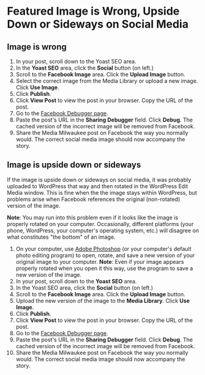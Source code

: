 # Featured Image is Wrong, Upside Down or Sideways on Social Media

## Image is wrong

1. In your post, scroll down to the Yoast SEO area. 
2. In the **Yoast SEO** area, click the **Social** button \(on left.\)
3. Scroll to the **Facebook Image** area. Click the **Upload Image** button. 
4. Select the correct image from the Media Library or upload a new image. Click **Use Image**.
5. Click **Publish**.
6. Click **View Post** to view the post in your browser. Copy the URL of the post.
7. Go to the [Facebook Debugger page](https://developers.facebook.com/tools/debug/sharing/). 
8. Paste the post's URL in the **Sharing Debugger** field. Click **Debug**. The cached version of the incorrect image will be removed from Facebook.
9. Share the Media Milwaukee post on Facebook the way you normally would. The correct social media image should now accompany the story. 

## Image is upside down or sideways

If the image is upside down or sideways on social media, it was probably uploaded to WordPress that way and then rotated in the WordPress Edit Media window. This is fine when the the image stays within WordPress, but problems arise when Facebook references the original \(non-rotated\) version of the image.

**Note**: You may run into this problem even if it looks like the image is properly rotated on your computer. Occasionally, different platforms \(your phone, WordPress, your computer's operating system, etc.\) will disagree on what constitutes "the bottom" of an image.

1. On your computer, use [Adobe Photoshop](https://jjloomis.gitbooks.io/adobe-photoshop-basics/content/) \(or your computer's default photo editing program\) to open, rotate, and save a new version of your original image to your computer. **Note**: Even if your image appears properly rotated when you open it this way, use the program to save a new version of the image.
2. In your post, scroll down to the **Yoast SEO** area. 
3. In the Yoast SEO area, click the **Social** button \(on left.\)
4. Scroll to the **Facebook Image** area. Click the **Upload Image** button. 
5. Upload the new version of the image to the **Media Library**. Click **Use Image**.
6. Click **Publish**.
7. Click **View Post** to view the post in your browser. Copy the URL of the post.
8. Go to the [Facebook Debugger page](https://developers.facebook.com/tools/debug/sharing/). 
9. Paste the post's URL in the **Sharing Debugger** field. Click **Debug**. The cached version of the incorrect image will be removed from Facebook.
10. Share the Media Milwaukee post on Facebook the way you normally would. The correct social media image should now accompany the story.

